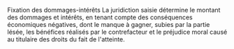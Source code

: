 Fixation des dommages-intérêts
La juridiction saisie détermine le montant des dommages et intérêts, en tenant compte des
conséquences économiques négatives, dont le manque à gagner, subies par la partie lésée, les
bénéfices réalisés par le contrefacteur et le préjudice moral causé au titulaire des droits du fait
de l'atteinte.